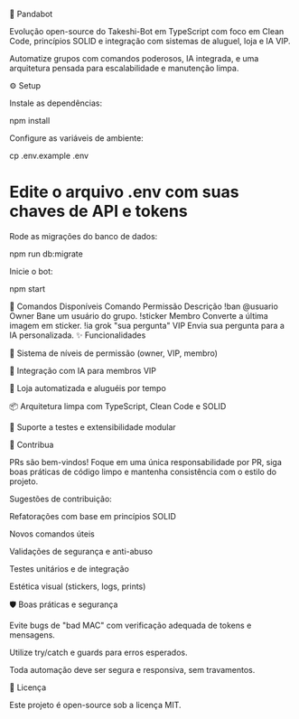 🐼 Pandabot

Evolução open-source do Takeshi-Bot em TypeScript com foco em Clean Code, princípios SOLID e integração com sistemas de aluguel, loja e IA VIP.

Automatize grupos com comandos poderosos, IA integrada, e uma arquitetura pensada para escalabilidade e manutenção limpa.

⚙️ Setup

Instale as dependências:

npm install


Configure as variáveis de ambiente:

cp .env.example .env
# Edite o arquivo .env com suas chaves de API e tokens


Rode as migrações do banco de dados:

npm run db:migrate


Inicie o bot:

npm start

💬 Comandos Disponíveis
Comando	Permissão	Descrição
!ban @usuario	Owner	Bane um usuário do grupo.
!sticker	Membro	Converte a última imagem em sticker.
!ia grok "sua pergunta"	VIP	Envia sua pergunta para a IA personalizada.
✨ Funcionalidades

🔐 Sistema de níveis de permissão (owner, VIP, membro)

🧠 Integração com IA para membros VIP

🛒 Loja automatizada e aluguéis por tempo

📦 Arquitetura limpa com TypeScript, Clean Code e SOLID

🧪 Suporte a testes e extensibilidade modular

🤝 Contribua

PRs são bem-vindos!
Foque em uma única responsabilidade por PR, siga boas práticas de código limpo e mantenha consistência com o estilo do projeto.

Sugestões de contribuição:

Refatorações com base em princípios SOLID

Novos comandos úteis

Validações de segurança e anti-abuso

Testes unitários e de integração

Estética visual (stickers, logs, prints)

🛡️ Boas práticas e segurança

Evite bugs de "bad MAC" com verificação adequada de tokens e mensagens.

Utilize try/catch e guards para erros esperados.

Toda automação deve ser segura e responsiva, sem travamentos.

📜 Licença

Este projeto é open-source sob a licença MIT.
